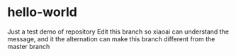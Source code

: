 # hello-world
Just a test demo of repository
Edit this branch so xiaoai can understand the message, and it the alternation can make this branch different from the master branch 
